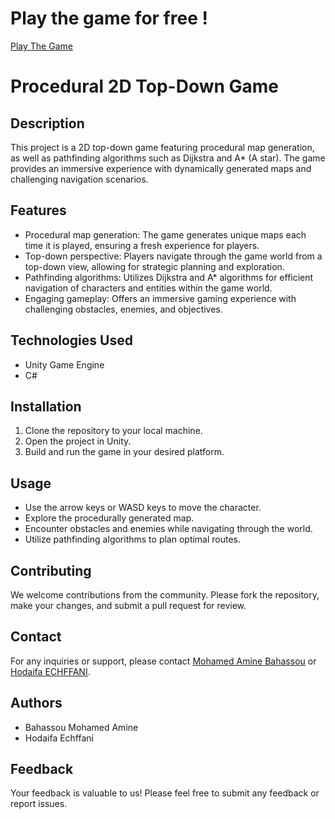 # Play the game for free ! 
[Play The Game](https://play.unity.com/mg/other/dungeon-loop-webgl)
# Procedural 2D Top-Down Game

## Description
This project is a 2D top-down game featuring procedural map generation, as well as pathfinding algorithms such as Dijkstra and A* (A star). The game provides an immersive experience with dynamically generated maps and challenging navigation scenarios.

## Features
- Procedural map generation: The game generates unique maps each time it is played, ensuring a fresh experience for players.
- Top-down perspective: Players navigate through the game world from a top-down view, allowing for strategic planning and exploration.
- Pathfinding algorithms: Utilizes Dijkstra and A* algorithms for efficient navigation of characters and entities within the game world.
- Engaging gameplay: Offers an immersive gaming experience with challenging obstacles, enemies, and objectives.

## Technologies Used
- Unity Game Engine
- C#

## Installation
1. Clone the repository to your local machine.
2. Open the project in Unity.
3. Build and run the game in your desired platform.

## Usage
- Use the arrow keys or WASD keys to move the character.
- Explore the procedurally generated map.
- Encounter obstacles and enemies while navigating through the world.
- Utilize pathfinding algorithms to plan optimal routes.

## Contributing
We welcome contributions from the community. Please fork the repository, make your changes, and submit a pull request for review.

## Contact
For any inquiries or support, please contact [Mohamed Amine Bahassou](https://www.linkedin.com/in/mohamed-amine-bahassou/) or [Hodaifa ECHFFANI](https://www.linkedin.com/in/hodaifa-echffani-297b7b284?miniProfileUrn=urn%3Ali%3Afs_miniProfile%3AACoAAEU6htMBAiIjTH-_vJIaNwi0VV9w_jMQPCQ&lipi=urn%3Ali%3Apage%3Ad_flagship3_search_srp_all%3BRpSlo2qsSNi%2Bs3WECsKeeg%3D%3D).

## Authors
- Bahassou Mohamed Amine
- Hodaifa Echffani 

## Feedback
Your feedback is valuable to us! Please feel free to submit any feedback or report issues.
